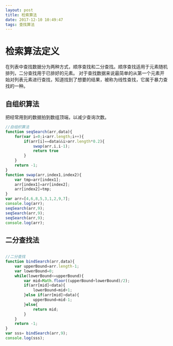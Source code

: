 ```yaml
---
layout: post
title: 检索算法
date: 2017-12-10 10:49:47
tags: 查找算法
---
```


# 检索算法定义
在列表中查找数据分为两种方式，顺序查找和二分查找。顺序查找适用于元素随机排列，二分查找用于已排好的元素。
对于查找数据来说最简单的从第一个元素开始对列表元素进行查找，知道找到了想要的结果，被称为线性查找，它属于暴力查找的一种。

## 自组织算法
把经常用到的数据拍到数组顶端，以减少查询次数。
``` javascript
//自组织算法
function seqSearch(arr,data){
    for(var i=0;i<arr.length;i++){
        if(arr[i]==data&&i>arr.length*0.2){
            swap(arr,i,i-1);
            return true
        }
    }
    return -1;
}
function swap(arr,index1,index2){
    var tmp=arr[index1];
    arr[index1]=arr[index2];
    arr[index2]=tmp;
}
var arr=[4,6,8,5,3,1,2,9,7];
console.log(arr);
seqSearch(arr,9);
seqSearch(arr,9);
seqSearch(arr,9);
console.log(arr);
```

## 二分查找法

``` javascript

//二分查找
function bindSearch(arr,data){
    var upperBound=arr.length-1;
    var lowerBound=0;
    while(lowerBound<=upperBound){
        var mid=Math.floor((upperBound+lowerBound)/2);
        if(arr[mid]<data){
            lowerBound=mid+1;
        }else if(arr[mid]>data){
            upperBound=mid-1;
        }else{
            return mid;
        }
    }
    return -1;
}
var sss= bindSearch(arr,9);
console.log(sss);

```

